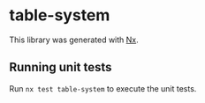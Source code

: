 # table-system

This library was generated with [Nx](https://nx.dev).

## Running unit tests

Run `nx test table-system` to execute the unit tests.
